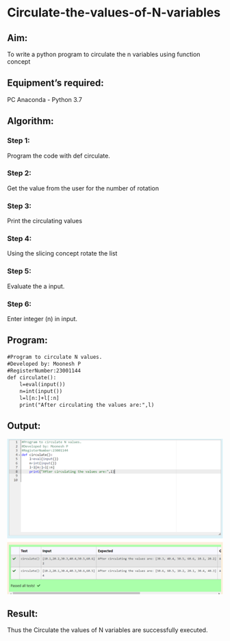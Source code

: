 # Circulate-the-values-of-N-variables
## Aim:
To write a python program to circulate the n variables using function concept
## Equipment’s required:
PC
Anaconda - Python 3.7
## Algorithm: 
### Step 1: 
Program the code with def circulate.
### Step 2: 
Get the value from the user for the number of rotation
### Step 3:
Print the circulating values
### Step 4: 
Using the slicing concept rotate the list
### Step 5: 
Evaluate the a input.
### Step 6: 
Enter integer (n) in input. 
## Program:
```
#Program to circulate N values.
#Developed by: Moonesh P
#RegisterNumber:23001144
def circulate():
    l=eval(input())
    n=int(input())
    l=l[n:]+l[:n]
    print("After circulating the values are:",l)
```
## Output:

![OUTPUT](/image.png)

## Result:
Thus the Circulate the values of N variables are successfully executed.
